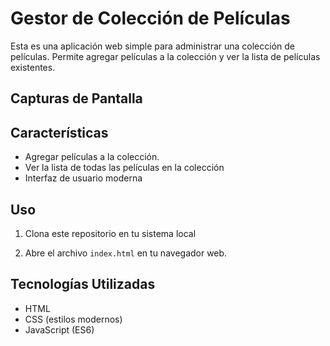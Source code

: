 # Gestor de Colección de Películas

Esta es una aplicación web simple para administrar una colección de películas. Permite agregar películas a la colección y ver la lista de películas existentes.

## Capturas de Pantalla

## Características

- Agregar películas a la colección.
- Ver la lista de todas las películas en la colección
- Interfaz de usuario moderna

## Uso

1. Clona este repositorio en tu sistema local

2. Abre el archivo `index.html` en tu navegador web.

## Tecnologías Utilizadas

- HTML
- CSS (estilos modernos)
- JavaScript (ES6)
